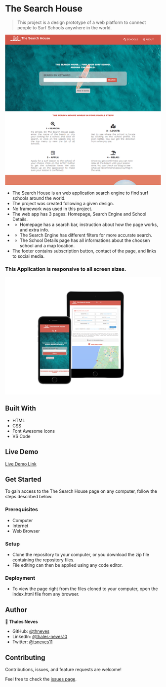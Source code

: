 # The Search House

> This project is a design prototype of a web platform to connect people to Surf Schools anywhere in the world.

![screenshot](/assets/images/screenshot.png)

- The Search House is an web application search engine to find surf schools around the world.
- The project was created following a given design.
- No framework was used in this project.
- The web app has 3 pages: Homepage, Search Engine and School Details.
- - Homepage has a search bar, instruction about how the page works, and extra info.
- - The Search Engine has different filters for more accurate search.
- - The School Details page has all informations about the choosen school and a map location.
- The footer contains subscription button, contact of the page, and links to social media.


### This Application is responsive to all screen sizes.

![screenshot](/assets/images/responsive-screenshot.png)

## Built With

- HTML
- CSS
- Font Awesome Icons
- VS Code

## Live Demo

[Live Demo Link](https://thneves.github.io/TheNextWeb-Responsive/)

## Get Started

To gain access to the The Search House page on any computer, follow the steps described below.

### Prerequisites

- Computer
- Internet
- Web Browser

### Setup

- Clone the repository to your computer, or you download the zip file containing the repository files.
- File editing can then be applied using any code editor.

### Deployment

- To view the page right from the files cloned to your computer, open the index.html file from any browser.

## Author

👤 **Thales Neves**

- GitHub: [@thneves](https://github.com/thneves)
- LinkedIn: [@thales-neves10](https://www.linkedin.com/in/thales-neves10/)
- Twitter: [@tsneves11](https://twitter.com/tsneves11)


## Contributing

Contributions, issues, and feature requests are welcome!

Feel free to check the [issues page](https://github.com/thneves/Capstone/issues).